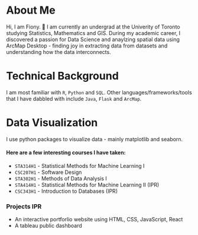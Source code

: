 # About Me

Hi, I am Fiony. 👋  I am currently an undergrad at the Univerity of Toronto studying Statistics, Mathematics and GIS. During my academic career, I discovered a passion for Data Science and anaylzing spatial data using ArcMap Desktop - finding joy in extracting data from datasets and understanding how the data interconnects. 

# Technical Background
I am most familiar with `R`, `Python` and `SQL`. Other languages/frameworks/tools that I have dabbled with include `Java`, `Flask` and `ArcMap`.

# Data Visualization
I use python packages to visualize data - mainly matplotlib and seaborn.


#### Here are a few interesting courses I have taken:
- `STA314H1` - Statistical Methods for Machine Learning I
- `CSC207H1` - Software Design
- `STA302H1` - Methods of Data Analysis I
- `STA414H1` - Statistical Methods for Machine Learning II (IPR)
- `CSC343H1` - Introduction to Databases (IPR)


### Projects IPR
- An interactive portforlio website using HTML, CSS, JavaScript, React
- A tableau public dashboard

<!--
**fionyvan/fionyvan** is a ✨ _special_ ✨ repository because its `README.md` (this file) appears on your GitHub profile.

Here are some ideas to get you started:

- 🔭 I’m currently working on ...
- 🌱 I’m currently learning ...
- 👯 I’m looking to collaborate on ...
- 🤔 I’m looking for help with ...
- 💬 Ask me about ...
- 📫 How to reach me: ...
- 😄 Pronouns: ...
- ⚡ Fun fact: ...
-->
